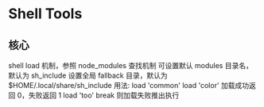 # Shell Tools

## 核心

shell load 机制，参照 node_modules 查找机制
可设置默认 modules 目录名，默认为 sh_include
设置全局 fallback 目录，默认为 $HOME/.local/share/sh_include
用法:
load 'common'
load 'color'
加载成功返回 0，失败返回 1
load 'too' break 则加载失败推出执行
